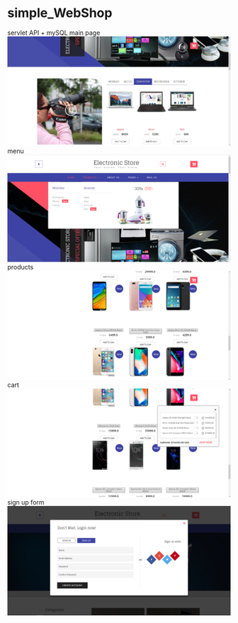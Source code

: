 # simple_WebShop
servlet API + mySQL
main page
![alt text](https://github.com/wizartik/simple_WebShop/blob/master/1.jpg "shop")
menu
![alt text](https://github.com/wizartik/simple_WebShop/blob/master/2.png "shop")
products
![alt text](https://github.com/wizartik/simple_WebShop/blob/master/3.png "shop")
cart
![alt text](https://github.com/wizartik/simple_WebShop/blob/master/5.png "shop")
sign up form
![alt text](https://github.com/wizartik/simple_WebShop/blob/master/7.png "shop")
